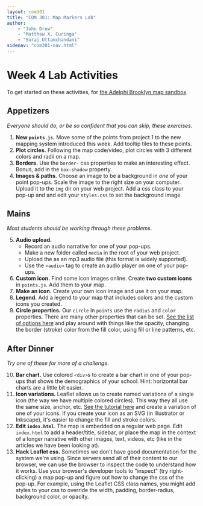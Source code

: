 ```yaml
---
layout: com301
title: "COM 301: Map Markers Lab"
author:
    - "John Drew"
    - "Matthew X. Curinga"
    - "Suraj Uttamchandani"
sidenav: "com301-nav.html"
---
```


Week 4 Lab Activities
=====================
To get started on these activities, for [the Adelphi Brooklyn map sandbox](https://codesandbox.io/p/sandbox/smoosh-glade-z6qnp5).


Appetizers
----------
_Everyone should do, or be so confident that you can skip, these exercises._

1. **New `points.js`.** Move some of the points from project 1 to the new
   mapping system introduced this week. Add tooltip tiles to these points.
2. **Plot circles.** Following the map code/video, plot circles with 3 different
   colors and radii on a map.
3. **Borders.** Use the `border-` css properties to make an interesting effect. Bonus, add in the `box-shadow` property.
4. **Images & paths.** Choose an image to be a background in _one_ of your point
   pop-ups. Scale the image to the right size on your computer. Upload it to
   the `img` dir on your web project. Add a css class to your pop-up and
   and edit your `styles.css` to set the background image.


Mains
-----
_Most students should be working through these problems._

5. **Audio upload.** 
    - Record an audio narrative for one of your pop-ups.
    - Make a new folder called `media` in the root of your web project.
    - Upload the as an mp3 audio file (this format is widely supported).
    - Use the `<audio>` tag to create an audio player on one of your pop-ups.
6. **Custom icon.** Find some icon images online. Create **two custom icons**
   in `points.js`. Add them to your map. 
7. **Make an icon.** Create your own icon image and use it on your map. 
8. **Legend.** Add a legend to your map that includes colors and the custom icons
   you created.
9. **Circle properties.** Our `circle` in `points` use the `radius` and `color` properties. 
   There are many other properties that can be set.
   [See the list of options here](https://leafletjs.com/reference.html#path)
   and play around with things like the opacity, changing the border (stroke) color
   from the fill color, using fill or line patterns, etc.

After Dinner
------------
_Try one of these for more of a challenge._

10. **Bar chart.** Use colored `<div>`s to create a bar chart in one of your pop-ups
   that shows the demographics of your school. Hint: horizontal bar charts are a little bit easier.
11. **Icon variations.** Leaflet allows us to create named variations
    of a single icon (the way we have multiple colored circles). This way they all use the
    same size, anchor, etc. [See the tutorial here](https://leafletjs.com/examples/custom-icons/)
    and create a variation of one of your icons. If you create your icon as an SVG
    (in Illustrator or Inkscape), it's easier to change the fill and stroke colors.
12. **Edit `index.html`**. The map is embedded on a regular web page. Edit `index.html`
    to add a header/title, sidebar, or place the map in the context of a longer narrative
    with other images, text, videos, etc (like in the articles we have been looking at).
13. **Hack Leaflet css.** Sometimes we don't have good documentation for the system we're using.
    Since servers send all of their content to our browser, we can use the browser to inspect
    the code to understand how it works. Use your browser's developer tools to "inspect" 
    (try right-clicking) a map pop-up and figure out how to change the css of the pop-up. For 
    example, using the Leaflet CSS class names, you might add styles to your css to override 
    the width, padding, border-radius, background color, or opacity.